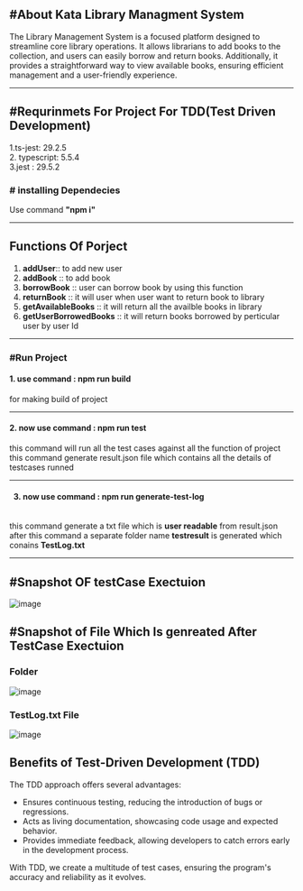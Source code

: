 <h2>#About Kata Library Managment System</h2>
<p>The Library Management System is a focused platform designed to streamline core library operations. It allows librarians to add books to the collection, and users can easily borrow and return books. Additionally, it provides a straightforward way to view available books, ensuring efficient management and a user-friendly experience.</p>
<hr>
<h2>#Requrinmets For Project For TDD(Test Driven Development)</h2>
<p>
   1.ts-jest: 29.2.5 <br>
  2. typescript: 5.5.4<br>
  3.jest : 29.5.2 <br>
</p>

<h3>
  # installing   Dependecies
</h3>
<p>Use command  <b>"npm i"</b></p>
<hr>
<h2>Functions Of Porject</h2>
<ol>
  <li><b>addUser</b>:: to add new user </li>
    <li><b>addBook</b> :: to add book</li>
    <li><b>borrowBook</b> :: user can borrow book by using this function</li>
    <li><b>returnBook</b> :: it will user when user want to return book to library</li>
    <li><b>getAvailableBooks</b> :: it will return all the availble books in library</li>
    <li><b>getUserBorrowedBooks</b> :: it will return books borrowed by perticular user by user Id </li>
</ol>

<hr>
<h3>
  #Run Project
</h3>

<h4> 1. use command : <b>npm run build</b></h4> 
  for making build of project

  <hr>
  <h4>
  2. now use command  : <b>npm run test</b><br>
  </h4>
  this command will run all the test cases against all the function of project<br>
  this command generate result.json file which contains all the details of testcases runned 
  <hr>
<h4>

 3. now use command  : <b>npm run generate-test-log </b>
</h4>
  <br>
  this command generate a txt file which is <b>user readable</b> from result.json 
  after this command a separate folder name <b>testresult</b> is generated which conains <b>TestLog.txt</b>

<hr>
<h2>#Snapshot OF testCase Exectuion</h2>


![image](https://github.com/user-attachments/assets/98a0bae6-6396-4b7f-a9e1-d2e61f90482f)

<h2>#Snapshot of File Which Is genreated After TestCase Exectuion</h2>
<h3>
  Folder
</h3>

![image](https://github.com/user-attachments/assets/f342df6b-8846-47ec-88b3-d0ba76e3b4cc)

<h3>TestLog.txt File</h3>



![image](https://github.com/user-attachments/assets/cded5a0d-d6e2-4b09-b3ad-5390f2e47e89)



## Benefits of Test-Driven Development (TDD)

The TDD approach offers several advantages:

- Ensures continuous testing, reducing the introduction of bugs or regressions.
- Acts as living documentation, showcasing code usage and expected behavior.
- Provides immediate feedback, allowing developers to catch errors early in the development process.

With TDD, we create a multitude of test cases, ensuring the program's accuracy and reliability as it evolves.



